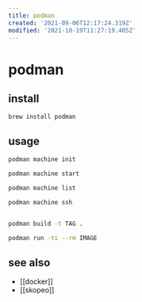 ```yaml
---
title: podman
created: '2021-09-06T12:17:24.319Z'
modified: '2021-10-19T11:27:19.405Z'
---
```


# podman

## install

`brew install podman`

## usage

```sh
podman machine init

podman machine start

podman machine list

podman machine ssh


podman build -t TAG .

podman run -ti --rm IMAGE
```

## see also

- [[docker]]
- [[skopeo]]
